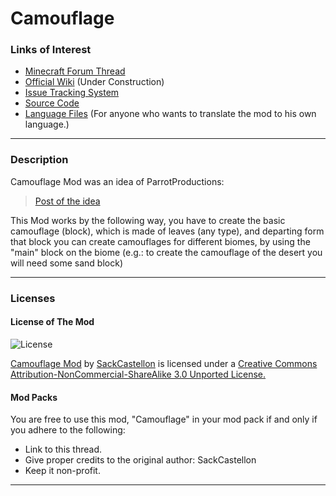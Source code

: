 Camouflage
==========

### Links of Interest ###

- [Minecraft Forum Thread](http://www.minecraftforum.net/topic/)
- [Official Wiki](https://github.com/SackCastellon/Camouflage/wiki) (Under Construction)
- [Issue Tracking System](https://github.com/SackCastellon/Camouflage/issues)
- [Source Code](https://github.com/SackCastellon/Camouflage)
- [Language Files](https://github.com/SackCastellon/Camouflage/tree/master/assets/camouflage/lang) (For anyone who wants to translate the mod to his own language.)

* * *

### Description ###

Camouflage Mod was an idea of ParrotProductions:

>[Post of the idea](http://www.minecraftforum.net/index.php?app=forums&module=forums&section=findpost&pid=29222190)

This Mod works by the following way, you have to create the basic camouflage (block), which is made of leaves (any type), and departing form that block you can create camouflages for different biomes, by using the "main" block on the biome (e.g.: to create the camouflage of the desert you will need some sand block)

* * *

### Licenses ###

#### License of The Mod ####

![License](http://i.creativecommons.org/l/by-nc-sa/3.0/80x15.png)

[Camouflage Mod](http://www.minecraftforum.net/topic/) by [SackCastellon](http://www.minecraftforum.net/user/1775848-sackcastellon/) is licensed under a [Creative Commons Attribution-NonCommercial-ShareAlike 3.0 Unported License.](http://creativecommons.org/licenses/by-nc-sa/3.0/)

#### Mod Packs ####

You are free to use this mod, "Camouflage" in your mod pack if and only if you adhere to the following:

* Link to this thread.
* Give proper credits to the original author: SackCastellon
* Keep it non-profit.

* * *
